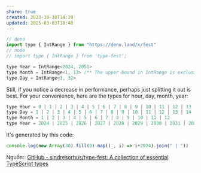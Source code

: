 ```yaml
---
share: true
created: 2023-10-30T14:29
updated: 2025-03-03T18:48
---
```

```javascript
// deno
import type { IntRange } from "https://deno.land/x/fest" 
// node
// import type { IntRange } from 'type-fest';

type Year = IntRange<2024, 2051>
type Month = IntRange<1, 13> /** The upper bound in IntRange is exclusive, so IntRange<1, 12> would not include 12. */
type Day = IntRange<1, 32>
```

Still, if you notice a decrease in performance, perhaps just splitting it out is best. For your convenience, here are the types for hour, day, month, year:

```javascript
type Hour = 0 | 1 | 2 | 3 | 4 | 5 | 6 | 7 | 8 | 9 | 10 | 11 | 12 | 13 | 14 | 15 | 16 | 17 | 18 | 19 | 20 | 21 | 22 | 23
type Day = 1 | 2 | 3 | 4 | 5 | 6 | 7 | 8 | 9 | 10 | 11 | 12 | 13 | 14 | 15 | 16 | 17 | 18 | 19 | 20 | 21 | 22 | 23 | 24 | 25 | 26 | 27 | 28 | 29 | 30 | 31;
type Month = 1 | 2 | 3 | 4 | 5 | 6 | 7 | 8 | 9 | 10 | 11 | 12
type Year = 2024 | 2025 | 2026 | 2027 | 2028 | 2029 | 2030 | 2031 | 2032 | 2033 | 2034 | 2035 | 2036 | 2037 | 2038 | 2039 | 2040 | 2041 | 2042 | 2043 | 2044 | 2045 | 2046 | 2047 | 2048 | 2049 | 2050 
```

It's generated by this code:

```javascript
console.log(new Array(30).fill(0).map((_, i) => i+2024).join(" | "))
```

Nguồn:: [GitHub - sindresorhus/type-fest: A collection of essential TypeScript types](https://github.com/sindresorhus/type-fest)